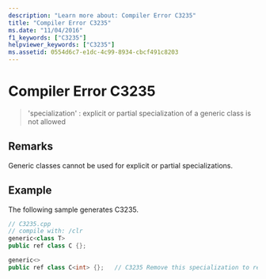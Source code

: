 ```yaml
---
description: "Learn more about: Compiler Error C3235"
title: "Compiler Error C3235"
ms.date: "11/04/2016"
f1_keywords: ["C3235"]
helpviewer_keywords: ["C3235"]
ms.assetid: 0554d6c7-e1dc-4c99-8934-cbcf491c8203
---
```

# Compiler Error C3235

> 'specialization' : explicit or partial specialization of a generic class is not allowed

## Remarks

Generic classes cannot be used for explicit or partial specializations.

## Example

The following sample generates C3235.

```cpp
// C3235.cpp
// compile with: /clr
generic<class T>
public ref class C {};

generic<>
public ref class C<int> {};   // C3235 Remove this specialization to resolve this error.
```
